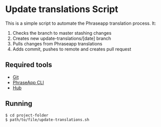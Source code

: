 # Update translations Script
This is a simple script to automate the Phraseapp translation process. It:

1. Checks the branch to master stashing changes
2. Creates new update-translations/[date] branch
3. Pulls changes from Phraseapp translations
4. Adds commit, pushes to remote and creates pull request

## Required tools
* [Git](https://git-scm.com/)
* [PhraseApp CLI](https://github.com/phrase/phraseapp-client/releases)
* [Hub](https://hub.github.com/)

## Running
```shell
$ cd project-folder
$ path/to/file/update-translations.sh
```
